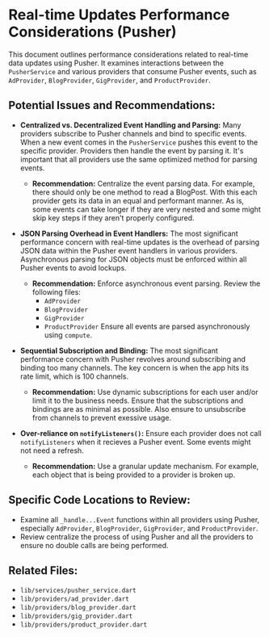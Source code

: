 # Real-time Updates Performance Considerations (Pusher)

This document outlines performance considerations related to real-time data updates using Pusher. It examines interactions between the `PusherService` and various providers that consume Pusher events, such as `AdProvider`, `BlogProvider`, `GigProvider`, and `ProductProvider`.

## Potential Issues and Recommendations:

*   **Centralized vs. Decentralized Event Handling and Parsing:** Many providers subscribe to Pusher channels and bind to specific events. When a new event comes in the `PusherService` pushes this event to the specific provider. Providers then handle the event by parsing it. It's important that all providers use the same optimized method for parsing events.
    *   **Recommendation:** Centralize the event parsing data. For example, there should only be one method to read a BlogPost. With this each provider gets its data in an equal and performant manner. As is, some events can take longer if they are very nested and some might skip key steps if they aren't properly configured.

*   **JSON Parsing Overhead in Event Handlers:** The most significant performance concern with real-time updates is the overhead of parsing JSON data within the Pusher event handlers in various providers. Asynchronous parsing for JSON objects must be enforced within all Pusher events to avoid lockups.
    *   **Recommendation:** Enforce asynchronous event parsing. Review the following files: 
        *   `AdProvider`
        *   `BlogProvider`
        *   `GigProvider`
        *   `ProductProvider`
        Ensure all events are parsed asynchronously using `compute`.

*   **Sequential Subscription and Binding:** The most significant performance concern with Pusher revolves around subscribing and binding too many channels. The key concern is when the app hits its rate limit, which is 100 channels.
    *   **Recommendation:** Use dynamic subscriptions for each user and/or limit it to the business needs. Ensure that the subscriptions and bindings are as minimal as possible. Also ensure to unsubscribe from channels to prevent exessive usage.

*   **Over-reliance on `notifyListeners()`:** Ensure each provider does not call `notifyListeners` when it recieves a Pusher event. Some events might not need a refresh.
    *   **Recommendation:** Use a granular update mechanism. For example, each object that is being provided to a provider is broken up.

## Specific Code Locations to Review:

*   Examine all `_handle...Event` functions within all providers using Pusher, especially `AdProvider`, `BlogProvider`, `GigProvider`, and `ProductProvider`.
*   Review centralize the process of using Pusher and all the providers to ensure no double calls are being performed.

## Related Files:

*   `lib/services/pusher_service.dart`
*   `lib/providers/ad_provider.dart`
*   `lib/providers/blog_provider.dart`
*   `lib/providers/gig_provider.dart`
*   `lib/providers/product_provider.dart`

